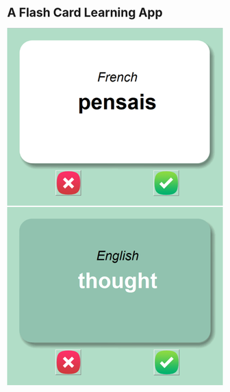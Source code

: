 # <strong>A Flash Card Learning App</strong>

![demo1](images/demo1.png)
![demo2](images/demo2.png)
